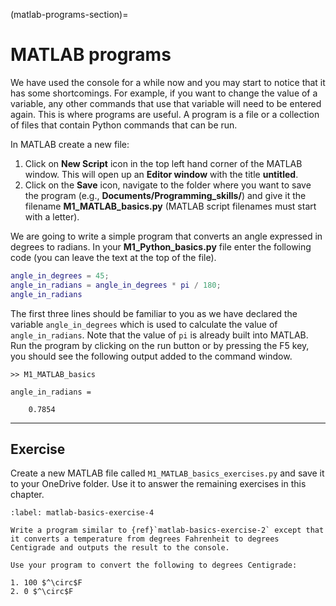 (matlab-programs-section)=

# MATLAB programs

We have used the console for a while now and you may start to notice that it has some shortcomings. For example, if you want to change the value of a variable, any other commands that use that variable will need to be entered again. This is where programs are useful. A program is a file or a collection of files that contain Python commands that can be run.

In MATLAB create a new file:

1. Click on **New Script** icon in the top left hand corner of the MATLAB window. This will open up an **Editor window** with the title **untitled**.
2. Click on the **Save** icon, navigate to the folder where you want to save the program (e.g., **Documents/Programming_skills/**) and give it the filename **M1_MATLAB_basics.py** (MATLAB script filenames must start with a letter).

We are going to write a simple program that converts an angle expressed in degrees to radians. In your **M1_Python_basics.py** file enter the following code (you can leave the text at the top of the file).

```matlab
angle_in_degrees = 45;
angle_in_radians = angle_in_degrees * pi / 180;
angle_in_radians
```

The first three lines should be familiar to you as we have declared the variable `angle_in_degrees` which is used to calculate the value of `angle_in_radians`. Note that the value of `pi` is already built into MATLAB. Run the program by clicking on the run button or by pressing the F5 key, you should see the following output added to the command window.

```text
>> M1_MATLAB_basics

angle_in_radians =

    0.7854
```

---

## Exercise

Create a new MATLAB file called `M1_MATLAB_basics_exercises.py` and save it to your OneDrive folder. Use it to answer the remaining exercises in this chapter.

````{exercise}
:label: matlab-basics-exercise-4

Write a program similar to {ref}`matlab-basics-exercise-2` except that it converts a temperature from degrees Fahrenheit to degrees Centigrade and outputs the result to the console. 

Use your program to convert the following to degrees Centigrade:

1. 100 $^\circ$F
2. 0 $^\circ$F
````
